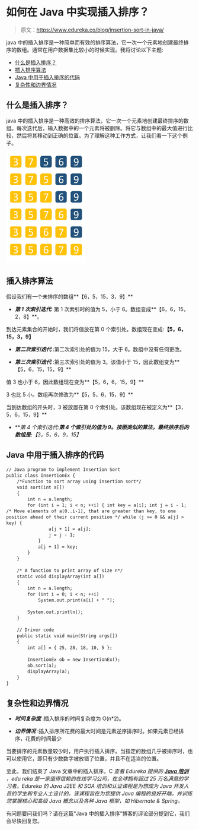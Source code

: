 # 如何在 Java 中实现插入排序？

> 原文：<https://www.edureka.co/blog/insertion-sort-in-java/>

java 中的插入排序是一种简单而有效的排序算法，它一次一个元素地创建最终排序的数组。通常在用户数据集比较小的时候实现。我将讨论以下主题:

*   [什么是插入排序？](#what)
*   [插入排序算法](#algo)
*   [Java 中用于插入排序的代码](#code)
*   [复杂性和边界情况](#complexity)

## **什么是插入排序？**

java 中的插入排序是一种高效的排序算法，它一次一个元素地创建最终排序的数组。每次迭代后，输入数据中的一个元素将被删除。将它与数组中的最大值进行比较，然后将其移动到正确的位置。为了理解这种工作方式，让我们看一下这个例子。

![Inserion-sort-in-java](img/e0f03640275260d3518fac400f714a24.png)

## **插入排序算法**

假设我们有一个未排序的数组**【6，5，15，3，9】**

*   ***第 1 次索引迭代:*** 第 1 次索引时的值为 5，小于 6。数组变成**【6，6，15，2，8】**。

到达元素集合的开始时，我们将值放在第 0 个索引处。数组现在变成:**【5，6，15，3，9】**

*   ***第二次索引迭代*** :第二次索引处的值为 15，大于 6。数组中没有任何更改。

*   ***第三次索引迭代*** :第三次索引处的值为 3。该值小于 15，因此数组变为**【5，6，15，15，9】**

值 3 也小于 6，因此数组现在变为**【5，6，6，15，9】**

3 也比 5 小。数组再次修改为**【5，5，6，15，9】**

当到达数组的开头时，3 被放置在第 0 个索引处。该数组现在被定义为**【3，5，6，15，9】**

*   ***第 4 个索引迭代:***第 4 个索引处的值为 9。按照类似的算法，最终排序后的数组是:**【3，5，6，9，15】**

## **Java 中用于插入排序的代码**

```
// Java program to implement Insertion Sort
public class InsertionEx { 
	/*Function to sort array using insertion sort*/
	void sort(int a[]) 
	{ 
		int n = a.length; 
		for (int i = 1; i < n; ++i) { int key = a[i]; int j = i - 1; /* Move elements of a[0..i-1], that are greater than key, to one position ahead of their current position */ while (j >= 0 && a[j] > key) { 
				a[j + 1] = a[j]; 
				j = j - 1; 
			} 
			a[j + 1] = key; 
		} 
	} 

	/* A function to print array of size n*/
	static void displayArray(int a[]) 
	{ 
		int n = a.length; 
		for (int i = 0; i < n; ++i) 
			System.out.print(a[i] + " "); 

		System.out.println(); 
	} 

	// Driver code 
	public static void main(String args[]) 
	{ 
		int a[] = { 25, 28, 18, 10, 5 }; 

		InsertionEx ob = new InsertionEx(); 
		ob.sort(a); 
		displayArray(a); 
	} 
}
```

## **复杂性和边界情况**

*   ***时间复杂度*** :插入排序的时间复杂度为 O(n*2)。

*   ***边界情况*** :插入排序所花费的最大时间是元素逆序排序时。如果元素已经排序，花费的时间最少

当要排序的元素数量较少时，用户执行插入排序。当指定的数组几乎被排序时，也可以使用它，即只有少数数字被放错了位置，并且不在适当的位置。

至此，我们结束了 Java 文章中的插入排序。C *查看 Edureka 提供的  [**Java 培训**](https://www.edureka.co/java-j2ee-soa-training)* *，edu reka 是一家值得信赖的在线学习公司，在全球拥有超过 25 万名满意的学习者。Edureka 的 Java J2EE 和 SOA 培训和认证课程是为想成为 Java 开发人员的学生和专业人士设计的。该课程旨在为您提供 Java 编程的良好开端，并训练您掌握核心和高级 Java 概念以及各种 Java 框架，如 Hibernate & Spring。*

有问题要问我们吗？请在这篇“Java 中的插入排序”博客的评论部分提到它，我们会尽快回复您。
